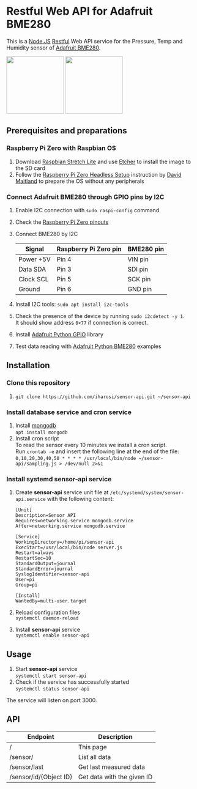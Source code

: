 # Restful Web API for Adafruit BME280

This is a [Node.JS](https://nodejs.org/) [Restful](https://en.wikipedia.org/wiki/Representational_state_transfer) Web API service for the Pressure, Temp and Humidity sensor of [Adafruit BME280]((https://www.adafruit.com/product/2652)).

[<img src="https://cdn-learn.adafruit.com/assets/assets/000/026/680/medium800/sensors_pinout.jpg" height="150">](https://www.adafruit.com/product/2652)
[<img src="https://www.raspberrypi.org/app/uploads/2017/05/Raspberry-Pi-Zero-1-1755x1080.jpg" height="150">](https://www.raspberrypi.org/products/raspberry-pi-zero/)

## Prerequisites and preparations

### Raspberry Pi Zero with Raspbian OS

1. Download [Raspbian Stretch Lite](https://www.raspberrypi.org/downloads/raspbian/) and use [Etcher](https://etcher.io) to install the image to the SD card
2. Follow the [Raspberry Pi Zero Headless Setup](https://medium.com/@DavidMaitland/raspberry-pi-zero-headless-setup-92fb72daf88d) instruction by [David Maitland](https://github.com/davidmaitland) to prepare the OS without any peripherals

### Connect Adafruit BME280 through GPIO pins by I2C

1. Enable I2C connection with `sudo raspi-config` command
2. Check the [Raspberry Pi Zero pinouts](http://pi4j.com/pins/model-zero-rev1.html)
3. Connect BME280 by I2C

	| Signal    | Raspberry Pi Zero pin | BME280 pin |
	|-----------|-----------------------|------------|
	| Power +5V |         Pin 4         |   VIN pin  |
	|  Data SDA |         Pin 3         |   SDI pin  |
	| Clock SCL |         Pin 5         |   SCK pin  |
	|   Ground  |         Pin 6         |   GND pin  |
4. Install I2C tools: `sudo apt install i2c-tools`  
5. Check the presence of the device by running `sudo i2cdetect -y 1`.  
It should show address `0×77` if connection is correct.
6. Install [Adafruit Python GPIO](https://github.com/adafruit/Adafruit_Python_GPIO) library
7. Test data reading with [Adafruit Python BME280](https://github.com/adafruit/Adafruit_Python_BME280) examples

## Installation

### Clone this repository

1. `git clone https://github.com/iharosi/sensor-api.git ~/sensor-api`

### Install database service and cron service

1. Install [mongodb](https://www.mongodb.com)  
	`apt install mongodb`
2. Install cron script  
	To read the sensor every 10 minutes we install a cron script.  
	Run `crontab -e` and insert the following line at the end of the file:
`0,10,20,30,40,50 * * * * /usr/local/bin/node ~/sensor-api/sampling.js > /dev/null 2>&1`

### Install systemd sensor-api service

1. Create **sensor-api** service unit file at `/etc/systemd/system/sensor-api.service` with the following content:

	```
	[Unit]
	Description=Sensor API
	Requires=networking.service mongodb.service
	After=networking.service mongodb.service
	
	[Service]
	WorkingDirectory=/home/pi/sensor-api
	ExecStart=/usr/local/bin/node server.js
	Restart=always
	RestartSec=10
	StandardOutput=journal
	StandardError=journal
	SyslogIdentifier=sensor-api
	User=pi
	Group=pi
	
	[Install]
	WantedBy=multi-user.target
	```
2. Reload configuration files  
	`systemctl daemon-reload`
3. Install **sensor-api** service  
	`systemctl enable sensor-api`

## Usage

1. Start **sensor-api** service  
	`systemctl start sensor-api`
2. Check if the service has successfully started  
	`systemctl status sensor-api`
	
The service will listen on port 3000.

## API

| Endpoint               | Description                |
| ---------------------- | -------------------------- |
| /                      | This page                  |
| /sensor/               | List all data              |
| /sensor/last           | Get last measured data     |
| /sensor/id/{Object ID} | Get data with the given ID |

